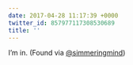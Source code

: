 ```yaml
---
date: 2017-04-28 11:17:39 +0000
twitter_id: 857977117308530689
title: ''
---
```


<!-- Tweet at https://twitter.com/statuses/ is either deleted or protected. -->

I’m in. (Found via [@simmeringmind](https://twitter.com/simmeringmind))
